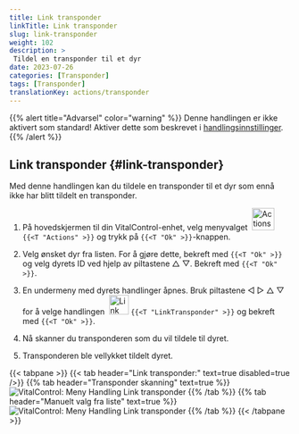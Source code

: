 ```yaml
---
title: Link transponder
linkTitle: Link transponder
slug: link-transponder
weight: 102
description: >
 Tildel en transponder til et dyr
date: 2023-07-26
categories: [Transponder]
tags: [Transponder]
translationKey: actions/transponder
---
```

{{% alert title="Advarsel" color="warning" %}}
Denne handlingen er ikke aktivert som standard! Aktiver dette som beskrevet i [handlingsinnstillinger](../setting/).
{{% /alert %}}

## Link transponder {#link-transponder}

Med denne handlingen kan du tildele en transponder til et dyr som ennå ikke har blitt tildelt en transponder.

1. På hovedskjermen til din VitalControl-enhet, velg menyvalget &nbsp;<img src="/icons/actions.svg" width="40" align="bottom" alt="Actions" /> `{{<T "Actions" >}}` og trykk på `{{<T "Ok" >}}`-knappen.

2. Velg ønsket dyr fra listen. For å gjøre dette, bekreft med `{{<T "Ok" >}}` og velg dyrets ID ved hjelp av piltastene △ ▽. Bekreft med `{{<T "Ok" >}}`.

3. En undermeny med dyrets handlinger åpnes. Bruk piltastene ◁ ▷ △ ▽ for å velge handlingen &nbsp;<img src="/icons/actions/link-transponder.svg" width="35" align="bottom" alt="Link transponder" /> `{{<T "LinkTransponder" >}}` og bekreft med `{{<T "Ok" >}}`.

4. Nå skanner du transponderen som du vil tildele til dyret.

5. Transponderen ble vellykket tildelt dyret.

{{< tabpane >}}
{{< tab header="Link transponder:" text=true disabled=true />}}
{{% tab header="Transponder skanning" text=true %}}
![VitalControl: Meny Handling Link transponder](../images/linktransponder-scan.png "Link transponder")
{{% /tab %}}
{{% tab header="Manuelt valg fra liste" text=true %}}
![VitalControl: Meny Handling Link transponder](../images/linktransponder.png "Link transponder")
{{% /tab %}}
{{< /tabpane >}}
